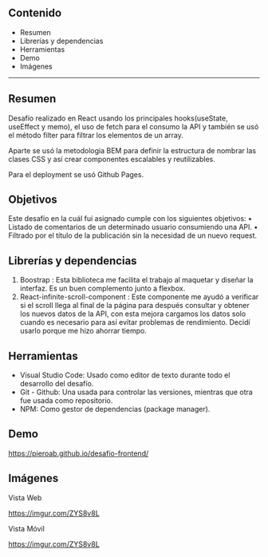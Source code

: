 ## Contenido

- Resumen
- Librerías y dependencias
- Herramientas
- Demo
- Imágenes

---

## Resumen

Desafío realizado en React usando los principales hooks(useState, useEffect y memo), el uso de fetch para el consumo la API y también se usó el método filter para filtrar los elementos de un array.

Aparte se usó la metodologia BEM para definir la estructura de nombrar las clases CSS y así crear componentes escalables y reutilizables.

Para el deployment se usó Github Pages.

## Objetivos

Este desafío en la cuál fui asignado cumple con los siguientes objetivos:
• Listado de comentarios de un determinado usuario consumiendo una API.
• Filtrado por el título de la publicación sin la necesidad de un nuevo request.

## Librerías y dependencias

1. Boostrap : Esta biblioteca me facilita el trabajo al maquetar y diseñar la interfaz. Es un buen complemento junto a flexbox.
2. React-infinite-scroll-component : Este componente me ayudó a verificar si el scroll llega al final de la página para después consultar y obtener los nuevos datos de la API, con esta mejora cargamos los datos solo cuando es necesario para así evitar problemas de rendimiento. Decidí usarlo porque me hizo ahorrar tiempo.

## Herramientas

- Visual Studio Code: Usado como editor de texto durante todo el desarrollo del desafío.
- Git - Github: Una usada para controlar las versiones, mientras que otra fue usada como repositorio.
- NPM: Como gestor de dependencias (package manager).

## Demo

https://pieroab.github.io/desafio-frontend/

## Imágenes

Vista Web

https://imgur.com/ZYS8v8L

Vista Móvil

https://imgur.com/ZYS8v8L
